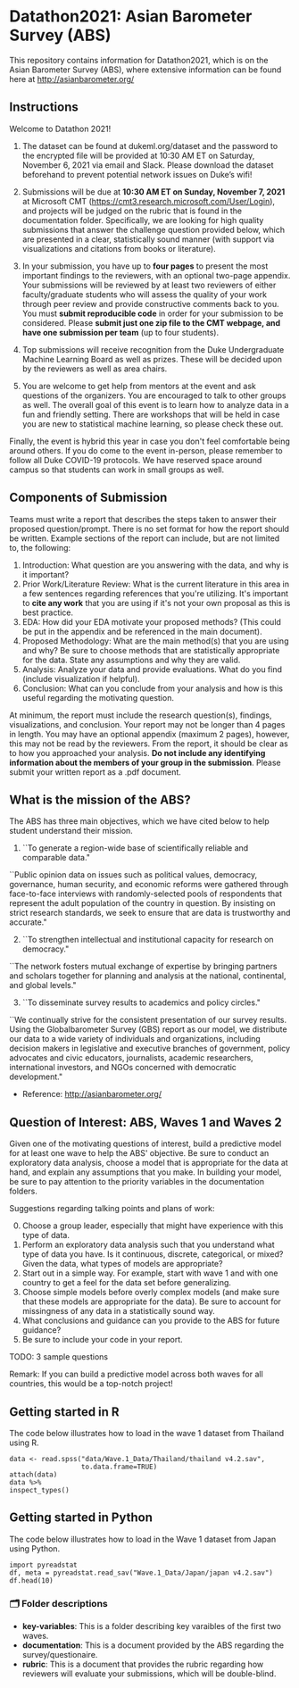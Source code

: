 # Datathon2021: Asian Barometer Survey (ABS)

This repository contains information for Datathon2021, which is on the Asian Barometer Survey (ABS), where extensive information can be found here at 
http://asianbarometer.org/

## Instructions

Welcome to Datathon 2021! 

1. The dataset can be found at dukeml.org/dataset and the password to the encrypted file will be provided at 10:30 AM ET on Saturday, November 6, 2021 via email and Slack. Please download the dataset beforehand to prevent potential network issues on Duke’s wifi!

2. Submissions will be due at **10:30 AM ET on Sunday, November 7, 2021** at Microsoft CMT (https://cmt3.research.microsoft.com/User/Login), and projects will be judged on the rubric that is found in the documentation folder. Specifically, we are looking for high quality submissions that answer the challenge question provided below, which are presented in a clear, statistically sound manner (with support via visualizations and citations from books or literature). 

3. In your submission, you have up to **four pages** to present the most important findings to the reviewers, with an optional two-page appendix. Your submissions will be reviewed by at least two reviewers of either faculty/graduate students who will assess the quality of your work through peer review and provide constructive comments back to you. You must **submit reproducible code** in order for your submission to be considered. Please **submit just one zip file to the CMT webpage, and have one submission per team** (up to four students). 

4. Top submissions will receive recognition from the Duke Undergraduate Machine Learning Board as well as prizes. These will be decided upon by the reviewers as well as area chairs.

5. You are welcome to get help from mentors at the event and ask questions of the organizers. You are encouraged to talk to other groups as well. The overall goal of this event is to learn how to analyze data in a fun and friendly setting. There are workshops that will be held in case you are new to statistical machine learning, so please check these out. 

Finally, the event is hybrid this year in case you don't feel comfortable being around others. If you do come to the event in-person, please remember to follow all Duke COVID-19 protocols. We have reserved space around campus so that students can work in small groups as well. 

## Components of Submission

Teams must write a report that describes the steps taken to answer their proposed question/prompt. There is no set format for how the report should be written. Example sections of the report can include, but are not limited to, the following:

1. Introduction: What question are you answering with the data, and why is it important?
2. Prior Work/Literature Review: What is the current literature in this area in a few sentences regarding references that you're utilizing. It's important to **cite any work** that you are using if it's not your own proposal as this is best practice. 
3. EDA: How did your EDA motivate your proposed methods? (This could be put in the appendix and be referenced in the main document). 
4. Proposed Methodology: What are the main method(s) that you are using and why? Be sure to choose methods that are statistically appropriate for the data. State any assumptions and why they are valid. 
5. Analysis: Analyze your data and provide evaluations. What do you find (include visualization if helpful). 
6. Conclusion: What can you conclude from your analysis and how is this useful regarding the motivating question. 

At minimum, the report must include the research question(s), findings, visualizations, and conclusion. Your report may not be longer than 4 pages in length. You may have an optional appendix (maximum 2 pages), however, this may not be read by the reviewers. From the report, it should be clear as to how you approached your analysis. **Do not include any identifying information about the members of your group in the submission**. Please submit your written report as a .pdf document.

## What is the mission of the ABS?

The ABS has three main objectives, which we have cited below to help student understand their mission.

1. ``To generate a region-wide base of scientifically reliable and comparable data."

``Public opinion data on issues such as political values, democracy, governance, human security, and economic reforms were gathered through face-to-face interviews with randomly-selected pools of respondents that represent the adult population of the country in question. By insisting on strict research standards, we seek to ensure that are data is trustworthy and accurate."

2. ``To strengthen intellectual and institutional capacity for research on democracy."

``The network fosters mutual exchange of expertise by bringing partners and scholars together for planning and analysis at the national, continental, and global levels."


3. ``To disseminate survey results to academics and policy circles."

``We continually strive for the consistent presentation of our survey results. Using the Globalbarometer Survey (GBS) report as our model, we distribute our data to a wide variety of individuals and organizations, including decision makers in legislative and executive branches of government, policy advocates and civic educators, journalists, academic researchers, international investors, and NGOs concerned with democratic development."

- Reference: http://asianbarometer.org/

## Question of Interest: ABS, Waves 1 and Waves 2

Given one of the motivating questions of interest, build a predictive model for at least one wave to help the ABS' objective. Be sure to conduct an exploratory data analysis, choose a model that is appropriate for the data at hand, and explain any assumptions that you make. In building your model, be sure to pay attention to the priority variables in the documentation folders. 

Suggestions regarding talking points and plans of work:

0. Choose a group leader, especially that might have experience with this type of data. 
1. Perform an exploratory data analysis such that you understand what type of data you have. Is it continuous, discrete, categorical, or mixed? Given the data, what types of models are appropriate? 
2. Start out in a simple way. For example, start with wave 1 and with one country to get a feel for the data set before generalizing. 
3. Choose simple models before overly complex models (and make sure that these models are appropriate for the data). Be sure to account for missingness of any data in a statistically sound way. 
4. What conclusions and guidance can you provide to the ABS for future guidance? 
5. Be sure to include your code in your report. 

TODO: 3 sample questions


Remark: If you can build a predictive model across both waves for all countries, this would be a top-notch project! 

## Getting started in R 

The code below illustrates how to load in the wave 1 dataset from Thailand using R. 
```
data <- read.spss("data/Wave.1_Data/Thailand/thailand v4.2.sav", 
                  to.data.frame=TRUE)
attach(data)
data %>%
inspect_types()
```

## Getting started in Python 

The code below illustrates how to load in the Wave 1 dataset from Japan using Python. 

```
import pyreadstat
df, meta = pyreadstat.read_sav("Wave.1_Data/Japan/japan v4.2.sav")
df.head(10)
```

### :card_index_dividers: Folder descriptions

- **key-variables**: This is a folder describing key varaibles of the first two waves.
- **documentation**: This is a document provided by the ABS regarding the survey/questionaire.
- **rubric**: This is a document that provides the rubric regarding how reviewers will evaluate your submissions, which will be double-blind. 






